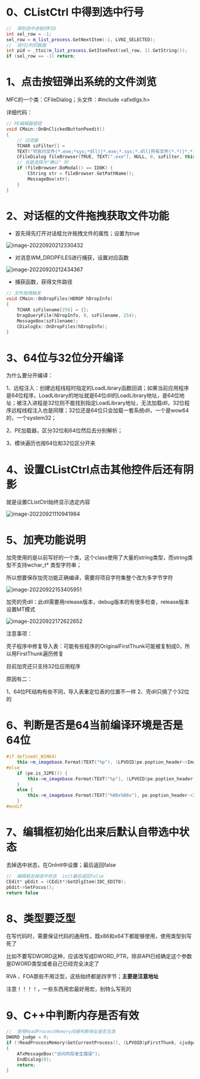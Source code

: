 # 0、CListCtrl 中得到选中行号

```c++
//	得到选中进程的PID
int sel_row = -1;
sel_row = m_list_process.GetNextItem(-1, LVNI_SELECTED);
//	改行1列的数据
int pid = _ttoi(m_list_process.GetItemText(sel_row, 1).GetString());
if (sel_row == -1) return;
```

# 1、点击按钮弹出系统的文件浏览

MFC的一个类：CFileDialog；头文件：#include <afxdlgs.h>

详细代码：

```c++
// PE编辑器按钮
void CMain::OnBnClickedButtonPeedit()
{
	// 过滤器
	TCHAR szFilter[] = 
	TEXT("可执行文件(*.exe;*sys;*dll)|*.exe;*.sys;*.dll|所有文件(*.*)|*.*||");
	CFileDialog fileBrowser(TRUE, TEXT(".exe"), NULL, 0, szFilter, this);
    // 当是选择为"确认" 时
	if (fileBrowser.DoModal() == IDOK) {
		CString str = fileBrowser.GetPathName();
		MessageBox(str);
	}
}
```

# 2、对话框的文件拖拽获取文件功能

- 首先得先打开对话框允许拖拽文件的属性；设置为true

![image-20220920212330432](LoadPE开发日记.assets/image-20220920212330432.png)

- 对消息WM_DROPFILES进行捕获，设置对应函数

![image-20220920212434367](LoadPE开发日记.assets/image-20220920212434367.png)

- 捕获函数，获得文件路径

```C++
// 文件拖拽触发
void CMain::OnDropFiles(HDROP hDropInfo)
{
	TCHAR szFilename[256] = {};
	DragQueryFile(hDropInfo, 0, szFilename, 254);
	MessageBox(szFilename);
	CDialogEx::OnDropFiles(hDropInfo);
}
```

# 3、64位与32位分开编译

为什么要分开编译：

1、远程注入：创建远程线程时指定的LoadLibrary函数回调；如果当前应用程序是64位程序，LoadLibrary的地址就是64位dll的LoadLibrary地址，是64位地址；被注入进程是32位则不能找到指定LoadLibrary地址，无法加载dll，32位程序远程线程注入也是同理；32位还是64位只会加载一套系统dll，一个是wow64的，一个system32；

2、PE加载器，区分32位和64位然后去分别解析；

3、模块遍历也按64位和32位区分开来

# 4、设置CListCtrl点击其他控件后还有阴影

就是设置CListCtrl始终显示选定内容

![image-20220921110941984](LoadPE开发日记.assets/image-20220921110941984.png)



# 5、加壳功能说明

加壳使用的是以前写好的一个类，这个class使用了大量的string类型，而string类型不支持wchar_t* 类型字符串；

所以想要保存加壳功能正确编译，需要将项目字符集整个改为多字节字符

![image-20220922153405951](LoadPE开发日记.assets/image-20220922153405951.png)

加壳的壳dll：此dll需要用release版本，debug版本的有很多检查，release版本设置MT模式

![image-20220922172622652](LoadPE开发日记.assets/image-20220922172622652.png)

注意事项：

壳子程序中修复导入表：可能有些程序的OriginalFirstThunk可能被复制成0，所以用FirstThunk遍历修复

目前加壳还只支持32位应用程序

原因有二：

1、64位PE结构有些不同，导入表重定位表的位置不一样  2、壳dll只搞了个32位的

# 6、判断是否是64当前编译环境是否是64位

```c++
#if defined(_WIN64)
	this->m_imagebase.Format(TEXT("%p"), (LPVOID)pe.poption_header->ImageBase);
#else
	if (pe.is_32PE()) {
		this->m_imagebase.Format(TEXT("%p"), (LPVOID)pe.poption_header->ImageBase);
	}
	else {
		this->m_imagebase.Format(TEXT("%08x%08x"), pe.poption_header->ImageBase, pe.poption_header->BaseOfData);
	}
#endif
```

# 7、编辑框初始化出来后默认自带选中状态

去掉选中状态，在OnInit中设置；最后返回false

```C++
//	编辑框去掉选中状态  init最后返回false
CEdit* pEdit = (CEdit*)GetDlgItem(IDC_EDIT0);
pEdit->SetFocus();
return false
```

# 8、类型要泛型

在写代码时，需要保证代码的通用性，既x86和x64下都能够使用，使用类型别写死了

比如不要写DWORD这种，应该改写成DWORD_PTR，除非API已经确定这个参数是DWORD类型或者自己已经完全决定了

RVA 、FOA那些不用泛型，这些始终都是四字节；**主要是注意地址**

注意！！！！，一些东西用宏最好用宏，别特么写死的

# 9、C++中判断内存是否有效

```C++
//	使用ReadProcessMemory间接判断地址是否无效
DWORD judge = 0;
if (!ReadProcessMemory(GetCurrentProcess(), (LPVOID)pFirstThunk, &judge, 4, NULL))
{
    AfxMessageBox("访问内存发生错误");
    EndDialog(0);
    return;
}
```

